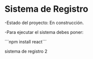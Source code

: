 <h1>Sistema de Registro</h1>

-Estado del proyecto: En construcción.

-Para ejecutar el sistema debes poner:

´´´npm install react´´´

sistema de registro 2
